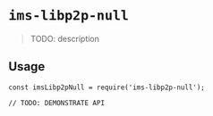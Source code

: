 # `ims-libp2p-null`

> TODO: description

## Usage

```
const imsLibp2pNull = require('ims-libp2p-null');

// TODO: DEMONSTRATE API
```
